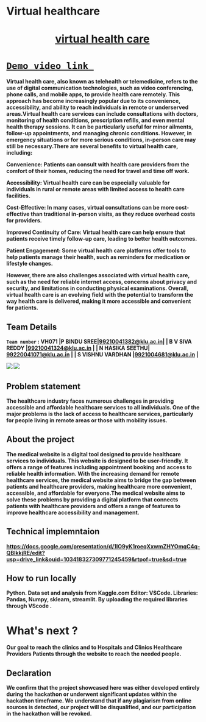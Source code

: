 # Virtual healthcare
<h1 align="center" style="border-bottom: none">
    <b>
        <a href="https://www.google.com"> virtual health care </a><br>
</h1>

#   [`Demo video link `](https://drive.google.com/file/d/1hfxh_06gomQVWspn82vKl8e62z2Ghkfg/view?usp=drive_link) 
Virtual health care, also known as telehealth or telemedicine, refers to the use of digital communication technologies, such as video conferencing, phone calls, and mobile apps, to provide health care remotely. This approach has become increasingly popular due to its convenience, accessibility, and ability to reach individuals in remote or underserved areas.Virtual health care services can include consultations with doctors, monitoring of health conditions, prescription refills, and even mental health therapy sessions. It can be particularly useful for minor ailments, follow-up appointments, and managing chronic conditions. However, in emergency situations or for more serious conditions, in-person care may still be necessary.There are several benefits to virtual health care, including:

Convenience: Patients can consult with health care providers from the comfort of their homes, reducing the need for travel and time off work.

Accessibility: Virtual health care can be especially valuable for individuals in rural or remote areas with limited access to health care facilities.

Cost-Effective: In many cases, virtual consultations can be more cost-effective than traditional in-person visits, as they reduce overhead costs for providers.

Improved Continuity of Care: Virtual health care can help ensure that patients receive timely follow-up care, leading to better health outcomes.

Patient Engagement: Some virtual health care platforms offer tools to help patients manage their health, such as reminders for medication or lifestyle changes.

However, there are also challenges associated with virtual health care, such as the need for reliable internet access, concerns about privacy and security, and limitations in conducting physical examinations. Overall, virtual health care is an evolving field with the potential to transform the way health care is delivered, making it more accessible and convenient for patients.

## Team Details
`Team number` : VH071
|P BINDU SREE|99210041382@klu.ac.in|
| B V SIVA REDDY |99210041324@klu.ac.in |
| N HASIKA SEETHU| 99220041071@klu.ac.in |
| S VISHNU VARDHAN |9921004681@klu.ac.in |

<div style="display: flex; flex-wrap: wrap;">

<div style="![c15994f8-6f20-44c1-a94d-31f4d022a2a3_20240317_6206415106315464345](https://github.com/Bsreddy1231/Virtual-Healthcare/assets/142500049/d2de273a-39b7-43c7-a798-7aafe7c187e0)
">
    <img src="https://github.com/gdsc-iiitdm-kancheepuram/Vashisht-hackathon-template/assets/163700525/5eeb395f-dfd4-4e69-998d-211e63af6aac">
    <img src="https://github.com/gdsc-iiitdm-kancheepuram/Vashisht-hackathon-template/assets/163700525/d11a8105-c17f-47b6-be12-add226c7bd25">
    

## Problem statement 
The healthcare industry faces numerous challenges in providing accessible and affordable healthcare services to all individuals. One of the major problems is the lack of access to healthcare services, particularly for people living in remote areas or those with mobility issues.
## About the project
The medical website is a digital tool designed to provide healthcare services to individuals. This website is designed to be user-friendly. It offers a range of features including appointment booking and access to reliable health information. With the increasing demand for remote healthcare services, the medical website aims to bridge the gap between patients and healthcare providers, making healthcare more convenient, accessible, and affordable for everyone.The medical website aims to solve these problems by providing a digital platform that connects patients with healthcare providers and offers a range of features to improve healthcare accessibility and management.

## Technical implemntaion 
https://docs.google.com/presentation/d/1IO9yK1roeqXxwmZHYOmqC4q-QBlkkjRE/edit?usp=drive_link&ouid=103418327309771245459&rtpof=true&sd=true

## How to run locally 
Python.
Data set and analysis from Kaggle.com
Editor:  VSCode.
Libraries: Pandas, Numpy, sklearn, streamlit.
By uploading the required libraries through VScode .


# What's next ?
Our goal to reach the clinics and to Hospitals and Clinics Healthcare Providers Patients through the website to reach the needed people. 


## Declaration
We confirm that the project showcased here was either developed entirely during the hackathon or underwent significant updates within the hackathon timeframe. We understand that if any plagiarism from online sources is detected, our project will be disqualified, and our participation in the hackathon will be revoked.
